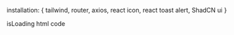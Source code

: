 installation: {
tailwind,
router,
axios,
react icon,
react toast alert,
ShadCN ui
}

isLoading html code
<div class="flex flex-row gap-2">
  <div class="w-4 h-4 rounded-full bg-black animate-bounce [animation-delay:.7s]"></div>
  <div class="w-4 h-4 rounded-full bg-black animate-bounce [animation-delay:.3s]"></div>
  <div class="w-4 h-4 rounded-full bg-black animate-bounce [animation-delay:.7s]"></div>
</div>
